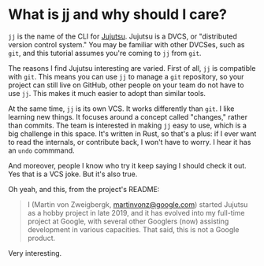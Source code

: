 # What is jj and why should I care?

`jj` is the name of the CLI for [Jujutsu][jj]. Jujutsu is a DVCS, or
"distributed version control system." You may be familiar with other DVCSes,
such as `git`, and this tutorial assumes you're coming to `jj` from `git`.

The reasons I find Jujutsu interesting are varied. First of all, `jj` is
compatible with `git`. This means you can use `jj` to manage a `git` repository,
so your project can still live on GitHub, other people on your team do not have
to use `jj`. This makes it much easier to adopt than similar tools.

At the same time, `jj` is its own VCS. It works differently than `git`. I like
learning new things. It focuses around a concept called "changes," rather
than commits. The team is interested in making `jj` easy to use, which is a
big challenge in this space. It's written in Rust, so that's a plus: if I ever
want to read the internals, or contribute back, I won't have to worry. I hear
it has an `undo` commmand.

And moreover, people I know who try it keep saying I should check it out. Yes
that is a VCS joke. But it's also true.

Oh yeah, and this, from the project's README:

> I (Martin von Zweigbergk, martinvonz@google.com) started Jujutsu as a hobby
> project in late 2019, and it has evolved into my full-time project at Google,
> with several other Googlers (now) assisting development in various capacities.
> That said, this is not a Google product.

Very interesting.

[jj]: https://github.com/martinvonz/jj
